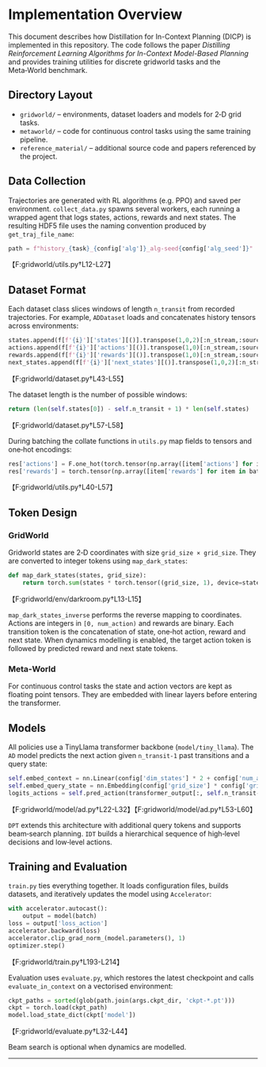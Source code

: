 # Implementation Overview

This document describes how Distillation for In-Context Planning (DICP) is implemented in this repository. The code follows the paper *Distilling Reinforcement Learning Algorithms for In-Context Model-Based Planning* and provides training utilities for discrete gridworld tasks and the Meta‑World benchmark.

## Directory Layout

- `gridworld/` – environments, dataset loaders and models for 2‑D grid tasks.
- `metaworld/` – code for continuous control tasks using the same training pipeline.
- `reference_material/` – additional source code and papers referenced by the project.

## Data Collection

Trajectories are generated with RL algorithms (e.g. PPO) and saved per environment. `collect_data.py` spawns several workers, each running a wrapped agent that logs states, actions, rewards and next states. The resulting HDF5 file uses the naming convention produced by `get_traj_file_name`:

```python
path = f"history_{task}_{config['alg']}_alg-seed{config['alg_seed']}"
```
【F:gridworld/utils.py†L12-L27】

## Dataset Format

Each dataset class slices windows of length `n_transit` from recorded trajectories. For example, `ADDataset` loads and concatenates history tensors across environments:

```python
states.append(f[f'{i}']['states'][()].transpose(1,0,2)[:n_stream,:source_timesteps])
actions.append(f[f'{i}']['actions'][()].transpose(1,0)[:n_stream,:source_timesteps])
rewards.append(f[f'{i}']['rewards'][()].transpose(1,0)[:n_stream,:source_timesteps])
next_states.append(f[f'{i}']['next_states'][()].transpose(1,0,2)[:n_stream,:source_timesteps])
```
【F:gridworld/dataset.py†L43-L55】

The dataset length is the number of possible windows:

```python
return (len(self.states[0]) - self.n_transit + 1) * len(self.states)
```
【F:gridworld/dataset.py†L57-L58】

During batching the collate functions in `utils.py` map fields to tensors and one‑hot encodings:

```python
res['actions'] = F.one_hot(torch.tensor(np.array([item['actions'] for item in batch]), dtype=torch.long), num_classes=5)
res['rewards'] = torch.tensor(np.array([item['rewards'] for item in batch]), dtype=torch.float)
```
【F:gridworld/utils.py†L40-L57】

## Token Design

### GridWorld

Gridworld states are 2‑D coordinates with size `grid_size × grid_size`. They are converted to integer tokens using `map_dark_states`:

```python
def map_dark_states(states, grid_size):
    return torch.sum(states * torch.tensor((grid_size, 1), device=states.device, requires_grad=False), dim=-1)
```
【F:gridworld/env/darkroom.py†L13-L15】

`map_dark_states_inverse` performs the reverse mapping to coordinates. Actions are integers in `[0, num_action)` and rewards are binary. Each transition token is the concatenation of state, one‑hot action, reward and next state. When dynamics modelling is enabled, the target action token is followed by predicted reward and next state tokens.

### Meta‑World

For continuous control tasks the state and action vectors are kept as floating point tensors. They are embedded with linear layers before entering the transformer.

## Models

All policies use a TinyLlama transformer backbone (`model/tiny_llama`). The `AD` model predicts the next action given `n_transit-1` past transitions and a query state:

```python
self.embed_context = nn.Linear(config['dim_states'] * 2 + config['num_actions'] + 1, config['tf_n_embd'])
self.embed_query_state = nn.Embedding(config['grid_size'] * config['grid_size'], config['tf_n_embd'])
logits_actions = self.pred_action(transformer_output[:, self.n_transit-1])
```
【F:gridworld/model/ad.py†L22-L32】【F:gridworld/model/ad.py†L53-L60】

`DPT` extends this architecture with additional query tokens and supports beam‑search planning. `IDT` builds a hierarchical sequence of high‑level decisions and low‑level actions.

## Training and Evaluation

`train.py` ties everything together. It loads configuration files, builds datasets, and iteratively updates the model using `Accelerator`:

```python
with accelerator.autocast():
    output = model(batch)
loss = output['loss_action']
accelerator.backward(loss)
accelerator.clip_grad_norm_(model.parameters(), 1)
optimizer.step()
```
【F:gridworld/train.py†L193-L214】

Evaluation uses `evaluate.py`, which restores the latest checkpoint and calls `evaluate_in_context` on a vectorised environment:

```python
ckpt_paths = sorted(glob(path.join(args.ckpt_dir, 'ckpt-*.pt')))
ckpt = torch.load(ckpt_path)
model.load_state_dict(ckpt['model'])
```
【F:gridworld/evaluate.py†L32-L44】

Beam search is optional when dynamics are modelled.

---

